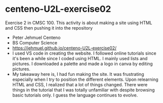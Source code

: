# centeno-U2L-exercise02
Exercise 2 in CMSC 100. This activity is about making a site using HTML and CSS then pushing it into the repository

- Peter Jehmuel Centeno
- BS Computer Science
- https://jehmuel.github.io/centeno-U2L-exercise02/
- I used VS code in creating the website. I followed online tutorials since it's been a while since I coded using HTML. I mainly used lists and pictures. I downloaded a palette and made a logo in canva by editing pictures.
- My takeaway here is, I had fun making the site. It was frustrating especially when I try to position the different elements. Upon relearning HTML and CSS, I realized that a lot of things changed. There were things in the tutorial that I was totally unfamiliar with despite browsing basic tutorials only. I guess the language continues to evolve.
